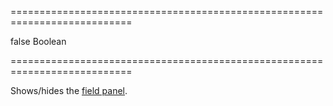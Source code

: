 ===========================================================================
<!--default-->false<!--/default-->
<!--type-->Boolean<!--/type-->
===========================================================================

<!--shortDescription-->
Shows/hides the [field panel](/Documentation/Guide/Widgets/PivotGrid/Visual_Elements/#Field_Panel).
<!--/shortDescription-->

<!--fullDescription-->

<!--/fullDescription-->